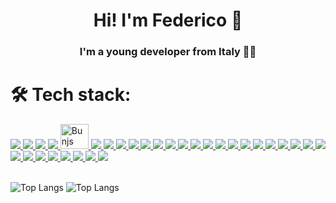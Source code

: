 <h1 align="center"><b>Hi! I'm Federico 👋</b></h1>
<h3 align="center">I'm a young developer from Italy 🧑‍💻

<br/>

<h1 align="left">🛠️ Tech stack:</h1>

<div>
  <a href="https://www.typescriptlang.org" target="_blank">
    <img src="https://skillicons.dev/icons?i=ts" />
  </a>
  <a href="https://developer.mozilla.org/en-US/docs/Web/JavaScript" target="_blank">
    <img src="https://skillicons.dev/icons?i=js" />
  </a>
    <a href="https://nodejs.org/en" target="_blank">
    <img src="https://skillicons.dev/icons?i=nodejs" />
  </a>
  <a href="https://expressjs.com" target="_blank">
    <img src="https://skillicons.dev/icons?i=express" />
  </a>
  <a href="https://bun.sh" target="_blank">
    <img src="https://user-images.githubusercontent.com/709451/182802334-d9c42afe-f35d-4a7b-86ea-9985f73f20c3.png"
    alt="Bunjs" width="45" height="40" /> 
  </a>
  <a href="https://cplusplus.com" target="_blank">
    <img src="https://skillicons.dev/icons?i=cpp" />
  </a>
  <a href="https://soliditylang.org" target="_blank">
    <img src="https://skillicons.dev/icons?i=solidity" />
  </a>
  <a href="https://go.dev" target="_blank">
    <img src="https://skillicons.dev/icons?i=go" />
  </a>
  <a href="https://www.gnu.org/software/bash" target="_blank">
    <img src="https://skillicons.dev/icons?i=bash" />
  </a>

  <a href="https://www.w3schools.com/html" target="_blank">
    <img src="https://skillicons.dev/icons?i=html" />
  </a>
  <a href="https://www.w3schools.com/css" target="_blank">
    <img src="https://skillicons.dev/icons?i=css" />
  </a>
  <a href="https://sass-lang.com" target="_blank">
    <img src="https://skillicons.dev/icons?i=scss" />
  </a>
  <a href="https://react.dev" target="_blank">
    <img src="https://skillicons.dev/icons?i=react" />
  </a>
  <a href="https://nextjs.org" target="_blank">
    <img src="https://skillicons.dev/icons?i=nextjs" />
  </a>
    <a href="https://vitejs.dev" target="_blank">
    <img src="https://skillicons.dev/icons?i=vite" />
  </a>
  <a href="https://tailwindcss.com" target="_blank">
    <img src="https://skillicons.dev/icons?i=tailwind" />
  </a>
  <a href="https://graphql.org" target="_blank">
    <img src="https://skillicons.dev/icons?i=graphql" />
  </a>

  <a href="https://www.postgresql.org" target="_blank">
    <img src="https://skillicons.dev/icons?i=postgres" />
  </a>
  <a href="https://www.mongodb.com" target="_blank">
    <img src="https://skillicons.dev/icons?i=mongodb" />
  </a>
  <a href="https://www.prisma.io" target="_blank">
    <img src="https://skillicons.dev/icons?i=prisma" />
  </a>
  <a href="https://redis.io" target="_blank">
    <img src="https://skillicons.dev/icons?i=redis" />
  </a>

  <a href="https://www.docker.com" target="_blank">
    <img src="https://skillicons.dev/icons?i=docker" />
  </a>
  <a href="https://aws.amazon.com" target="_blank">
    <img src="https://skillicons.dev/icons?i=aws" />
  </a>
  <a href="https://www.netlify.com" target="_blank">
    <img src="https://skillicons.dev/icons?i=netlify" />
  </a>
  <a href="https://www.nginx.com" target="_blank">
    <img src="https://skillicons.dev/icons?i=nginx" />
  </a>

  <a href="https://code.visualstudio.com" target="_blank">
    <img src="https://skillicons.dev/icons?i=vscode" />
  </a>
  <a href="https://www.postman.com" target="_blank">
    <img src="https://skillicons.dev/icons?i=postman" />
  </a>
  <a href="https://www.figma.com" target="_blank">
    <img src="https://skillicons.dev/icons?i=figma" />
  </a>
  </a>
    <a href="https://www.linux.org" target="_blank">
    <img src="https://skillicons.dev/icons?i=linux" />
  </a>
  <a href="https://git-scm.com" target="_blank">
    <img src="https://skillicons.dev/icons?i=git" />
  </a>
  <a href="https://github.com/features/actions" target="_blank">
    <img src="https://skillicons.dev/icons?i=githubactions" />
  </a>
  <a href="https://www.arduino.cc" target="_blank">
    <img src="https://skillicons.dev/icons?i=arduino" />
  </a>

</div>

<br />

![Top Langs](https://github-readme-stats.vercel.app/api/top-langs/?username=fedevcoding&count_private=true&show_icons=true&theme=tokyonight&hide_border=false&layout=compact&langs_count=6)
![Top Langs](https://streak-stats.demolab.com/?user=fedevcoding&theme=dark)

<!--[![wakatime](https://wakatime.com/badge/user/3c973ae8-c1c9-466a-8f6e-81749a68ccde.svg)](https://wakatime.com/@3c973ae8-c1c9-466a-8f6e-81749a68ccde)-->

